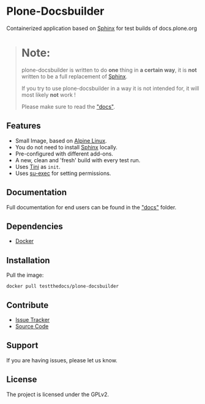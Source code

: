 # Plone-Docsbuilder

Containerized application based on [Sphinx](http://www.sphinx-doc.org/en/stable/) for test builds of docs.plone.org

> # Note:
>
> plone-docsbuilder is written to do **one** thing in **a certain way**, it is **not** written to be a full replacement of [Sphinx](http://www.sphinx-doc.org/en/stable/).
>
> If you try to use plone-docsbuilder in a way it is not intended for, it will most likely **not** work !
>
> Please make sure to read the ["docs"](docs).

## Features

- Small Image, based on [Alpine Linux](http://www.alpinelinux.org/).
- You do not need to install [Sphinx](http://www.sphinx-doc.org/en/stable/) locally.
- Pre-configured with different add-ons.
- A new, clean and 'fresh' build with every test run.
- Uses [Tini](https://github.com/krallin/tini) as `init`.
- Uses [su-exec](https://github.com/ncopa/su-exec) for setting permissions.

## Documentation

Full documentation for end users can be found in the ["docs"](docs) folder.

## Dependencies

- [Docker](https://docker.com "Homepage of docker")

## Installation

Pull the image:

```
docker pull testthedocs/plone-docsbuilder
```

## Contribute

- [Issue Tracker](github.com/testthedocs/plone-docsbuilder/issues)
- [Source Code](github.com/testthedocs/plone-docsbuilder)

## Support

If you are having issues, please let us know.

## License

The project is licensed under the GPLv2.
